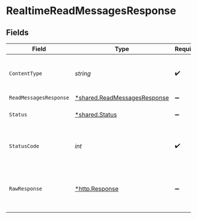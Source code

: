 # RealtimeReadMessagesResponse


## Fields

| Field                                                                       | Type                                                                        | Required                                                                    | Description                                                                 |
| --------------------------------------------------------------------------- | --------------------------------------------------------------------------- | --------------------------------------------------------------------------- | --------------------------------------------------------------------------- |
| `ContentType`                                                               | *string*                                                                    | :heavy_check_mark:                                                          | HTTP response content type for this operation                               |
| `ReadMessagesResponse`                                                      | [*shared.ReadMessagesResponse](../../models/shared/readmessagesresponse.md) | :heavy_minus_sign:                                                          | OK                                                                          |
| `Status`                                                                    | [*shared.Status](../../models/shared/status.md)                             | :heavy_minus_sign:                                                          | Default error response                                                      |
| `StatusCode`                                                                | *int*                                                                       | :heavy_check_mark:                                                          | HTTP response status code for this operation                                |
| `RawResponse`                                                               | [*http.Response](https://pkg.go.dev/net/http#Response)                      | :heavy_minus_sign:                                                          | Raw HTTP response; suitable for custom response parsing                     |